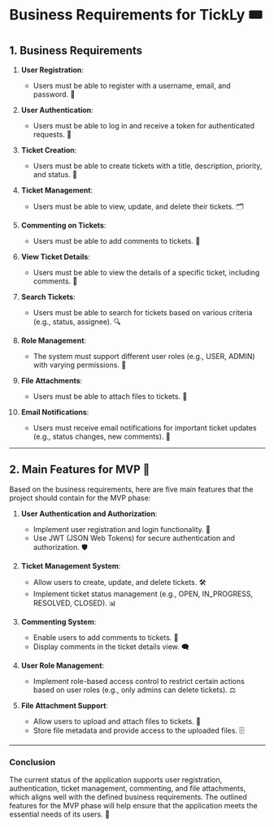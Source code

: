 # Business Requirements for TickLy 🎟️

## 1. Business Requirements

1. **User Registration**: 
   - Users must be able to register with a username, email, and password. 📝
   
2. **User Authentication**: 
   - Users must be able to log in and receive a token for authenticated requests. 🔑

3. **Ticket Creation**: 
   - Users must be able to create tickets with a title, description, priority, and status. 🎫

4. **Ticket Management**: 
   - Users must be able to view, update, and delete their tickets. 🗂️

5. **Commenting on Tickets**: 
   - Users must be able to add comments to tickets. 💬

6. **View Ticket Details**: 
   - Users must be able to view the details of a specific ticket, including comments. 📄

7. **Search Tickets**: 
   - Users must be able to search for tickets based on various criteria (e.g., status, assignee). 🔍

8. **Role Management**: 
   - The system must support different user roles (e.g., USER, ADMIN) with varying permissions. 👥

9. **File Attachments**: 
   - Users must be able to attach files to tickets. 📎

10. **Email Notifications**: 
    - Users must receive email notifications for important ticket updates (e.g., status changes, new comments). 📧

---

## 2. Main Features for MVP 🚀

Based on the business requirements, here are five main features that the project should contain for the MVP phase:

1. **User Authentication and Authorization**:
   - Implement user registration and login functionality. 🔐
   - Use JWT (JSON Web Tokens) for secure authentication and authorization. 🛡️

2. **Ticket Management System**:
   - Allow users to create, update, and delete tickets. 🛠️
   - Implement ticket status management (e.g., OPEN, IN_PROGRESS, RESOLVED, CLOSED). 📊

3. **Commenting System**:
   - Enable users to add comments to tickets. 💬
   - Display comments in the ticket details view. 🗨️

4. **User Role Management**:
   - Implement role-based access control to restrict certain actions based on user roles (e.g., only admins can delete tickets). ⚖️

5. **File Attachment Support**:
   - Allow users to upload and attach files to tickets. 📂
   - Store file metadata and provide access to the uploaded files. 🗄️

---

### Conclusion

The current status of the application supports user registration, authentication, ticket management, commenting, and file attachments, which aligns well with the defined business requirements. The outlined features for the MVP phase will help ensure that the application meets the essential needs of its users. 🌟